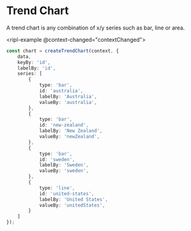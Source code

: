 # Trend Chart

A trend chart is any combination of x/y series such as bar, line or area.

<ripl-example @context-changed="contextChanged"></ripl-example>

<script lang="ts" setup>
import {
    ref,
} from 'vue';

import {
    scaleContinuous
} from '@ripl/core';

import {
    createTrendChart
} from '@ripl/charts';

import {
    stringUniqueId
} from '@ripl/utilities';

import useRiplChart from '../.vitepress/compositions/example';

const dataScale = scaleContinuous([0, 1], [-500, 1200]);

let data = Array.from({ length: 10 }, getDataItem);

function getDataItem() {
    return {
        id: stringUniqueId(),
        australia: getValue(),
        newZealand: getValue(),
        sweden: getValue(),
        unitedStates: getValue()
    }
}

function getValue() {
    return Math.round(dataScale(Math.random()));
}

const {
    chart,
    contextChanged
} = useRiplChart(context => createTrendChart(context, {
    data,
    keyBy: 'id',
    labelBy: 'id',
    series: [
        {
            type: 'bar',
            id: 'australia',
            labelBy: 'Australia',
            valueBy: 'australia',
        },
        {
            type: 'bar',
            id: 'new-zealand',
            labelBy: 'New Zealand',
            valueBy: 'newZealand',
        },
        {
            type: 'bar',
            id: 'sweden',
            labelBy: 'Sweden',
            valueBy: 'sweden',
        },
        {
            type: 'line',
            id: 'united-states',
            labelBy: 'United States',
            valueBy: 'unitedStates',
        }
    ]
}));
</script>

```typescript
const chart = createTrendChart(context, {
    data,
    keyBy: 'id',
    labelBy: 'id',
    series: [
        {
            type: 'bar',
            id: 'australia',
            labelBy: 'Australia',
            valueBy: 'australia',
        },
        {
            type: 'bar',
            id: 'new-zealand',
            labelBy: 'New Zealand',
            valueBy: 'newZealand',
        },
        {
            type: 'bar',
            id: 'sweden',
            labelBy: 'Sweden',
            valueBy: 'sweden',
        },
        {
            type: 'line',
            id: 'united-states',
            labelBy: 'United States',
            valueBy: 'unitedStates',
        }
    ]
});
```